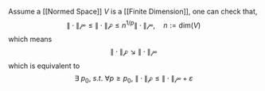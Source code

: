 Assume a [[Normed Space]] $V$ is a [[Finite Dimension]], one can check that,
$$\|\cdot\|_{\mathscr l^\infty} \le \|\cdot\|_{\mathscr l^p} \le n^{1/p} \|\cdot\|_{\mathscr l^\infty},\quad n := \mathrm{dim}(V)$$
which means
$$\|\cdot\|_{\mathscr l^p} \searrow \|\cdot\|_{\mathscr l^\infty} $$
which is equivalent to
$$\exists\ p_0,\ s.t.\ \forall p \ge p_0,\ \|\cdot\|_{\mathscr l^p} \le \|\cdot\|_{\mathscr l^\infty} + \varepsilon$$
